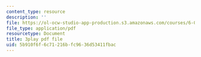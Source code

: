 ```yaml
---
content_type: resource
description: ''
file: https://ol-ocw-studio-app-production.s3.amazonaws.com/courses/6-0001-introduction-to-computer-science-and-programming-in-python-fall-2016/5b910f6f6c71216bfc9636d53411fbac_7lQXYl_L28w.pdf
file_type: application/pdf
resourcetype: Document
title: 3play pdf file
uid: 5b910f6f-6c71-216b-fc96-36d53411fbac
---
```

